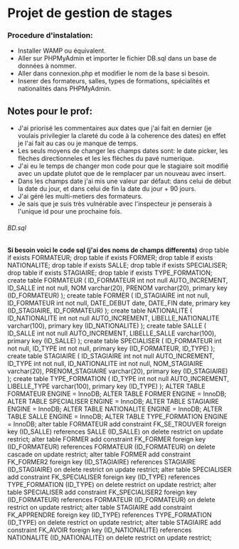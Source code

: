 # Projet de gestion de stages
### Procedure d'instalation:
- Installer WAMP ou équivalent.
- Aller sur PHPMyAdmin et importer le fichier DB.sql dans un base de données à nommer.
- Aller dans connexion.php et modifier le nom de la base si besoin.
- Inserer des formateurs, salles, types de formations, spécialités et nationalités dans PHPMyAdmin.
## Notes pour le prof:
- J'ai priorisé les commentaires aux dates que j'ai fait en dernier (je voulais privilegier la clareté du code à la coherence des dates) en effet je l'ai fait au cas ou je manque de temps.
- Les seuls moyens de changer les champs dates sont: le date picker, les flèches directionneles et les les flèches du pavé numerique.
- J'ai eu le temps de changer mon code pour que le stagiaire soit modifié avec un update plutot que de le remplacer par un nouveau avec insert.
- Dans les champs date j'ai mis une valeur par défaut: dans celui de début la date du jour, et dans celui de fin la date du jour + 90 jours.
- J'ai géré les multi-metiers des formateurs.
- Je sais que je suis très vulnérable avec l'inspecteur je penserais à l'unique id pour une prochaine fois.

###### BD.sql
**Si besoin voici le code sql (j'ai des noms de champs differents)**
drop table if exists FORMATEUR;
drop table if exists FORMER;
drop table if exists NATIONALITE;
drop table if exists SALLE;
drop table if exists SPECIALISER;
drop table if exists STAGIAIRE;
drop table if exists TYPE_FORMATION;
create table FORMATEUR
(
   ID_FORMATEUR         int not null AUTO_INCREMENT,
   ID_SALLE             int not null,
   NOM                  varchar(20),
   PRENOM               varchar(20),
   primary key (ID_FORMATEUR)
);
create table FORMER
(
   ID_STAGIAIRE         int not null,
   ID_FORMATEUR         int not null,
   DATE_DEBUT           date,
   DATE_FIN             date,
   primary key (ID_STAGIAIRE, ID_FORMATEUR)
);
create table NATIONALITE
(
   ID_NATIONALITE       int not null AUTO_INCREMENT,
   LIBELLE_NATIONALITE  varchar(100),
   primary key (ID_NATIONALITE)
);
create table SALLE
(
   ID_SALLE             int not null AUTO_INCREMENT,
   LIBELLE_SALLE        varchar(100),
   primary key (ID_SALLE)
);
create table SPECIALISER
(
   ID_FORMATEUR         int not null,
   ID_TYPE              int not null,
   primary key (ID_FORMATEUR, ID_TYPE)
);
create table STAGIAIRE
(
   ID_STAGIAIRE         int not null AUTO_INCREMENT,
   ID_TYPE              int not null,
   ID_NATIONALITE       int not null,
   NOM_STAGIAIRE        varchar(20),
   PRENOM_STAGIAIRE     varchar(20),
   primary key (ID_STAGIAIRE)
);
create table TYPE_FORMATION
(
   ID_TYPE              int not null AUTO_INCREMENT,
   LIBELLE_TYPE         varchar(100),
   primary key (ID_TYPE)
);
ALTER TABLE FORMATEUR ENGINE = InnoDB;
ALTER TABLE FORMER ENGINE = InnoDB;
ALTER TABLE SPECIALISER ENGINE = InnoDB;
ALTER TABLE STAGIAIRE ENGINE = InnoDB;
ALTER TABLE NATIONALITE ENGINE = InnoDB;
ALTER TABLE SALLE ENGINE = InnoDB;
ALTER TABLE TYPE_FORMATION ENGINE = InnoDB;
alter table FORMATEUR add constraint FK_SE_TROUVER foreign key (ID_SALLE)
      references SALLE (ID_SALLE) on delete restrict on update restrict;
alter table FORMER add constraint FK_FORMER foreign key (ID_FORMATEUR)
      references FORMATEUR (ID_FORMATEUR) on delete cascade on update restrict;
alter table FORMER add constraint FK_FORMER2 foreign key (ID_STAGIAIRE)
      references STAGIAIRE (ID_STAGIAIRE) on delete restrict on update restrict;
alter table SPECIALISER add constraint FK_SPECIALISER foreign key (ID_TYPE)
      references TYPE_FORMATION (ID_TYPE) on delete restrict on update restrict;
alter table SPECIALISER add constraint FK_SPECIALISER2 foreign key (ID_FORMATEUR)
      references FORMATEUR (ID_FORMATEUR) on delete restrict on update restrict;
alter table STAGIAIRE add constraint FK_APPRENDRE foreign key (ID_TYPE)
      references TYPE_FORMATION (ID_TYPE) on delete restrict on update restrict;
alter table STAGIAIRE add constraint FK_AVOIR foreign key (ID_NATIONALITE)
      references NATIONALITE (ID_NATIONALITE) on delete restrict on update restrict;
